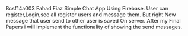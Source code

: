 Bcsf14a003
Fahad Fiaz
Simple Chat App Using Firebase. User can register,Login,see all register users and message them.
But right Now message that user send to other user is saved On server.
After my Final Papers i will implement the functionality of showing the send messages.

